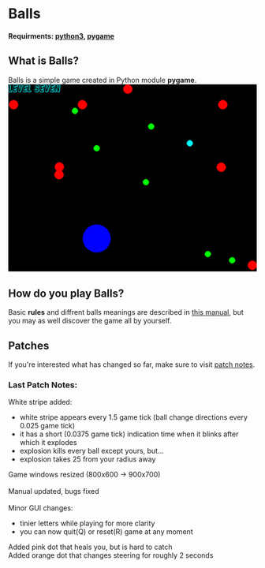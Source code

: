 # Balls
#### Requirments: [python3](https://www.python.org/downloads/), [pygame](https://www.pygame.org/wiki/GettingStarted)
## What is Balls?
Balls is a simple game created in Python module **pygame**. </br>
![In-game screen](https://github.com/SuperrMurlocc/Balls/blob/master/read/screen.png)
## How do you play Balls?
Basic **rules** and diffrent balls meanings are described in [this manual](https://github.com/SuperrMurlocc/Balls/blob/master/read/BallsManual.pdf), 
but you may as well discover the game all by yourself.
## Patches
If you're interested what has changed so far, make sure to visit [patch notes](https://github.com/SuperrMurlocc/Balls/blob/master/read/patch_notes.txt).
### Last Patch Notes:
White stripe added:
   - white stripe appears every 1.5 game tick (ball change directions every 0.025 game tick)
   - it has a short (0.0375 game tick) indication time when it blinks after which it explodes
   - explosion kills every ball except yours, but...
   - explosion takes 25 from your radius away

Game windows resized (800x600 -> 900x700)</br></br>
Manual updated, bugs fixed </br></br>
Minor GUI changes:
   - tinier letters while playing for more clarity
   - you can now quit(Q) or reset(R) game at any moment </br>

Added pink dot that heals you, but is hard to catch </br>
Added orange dot that changes steering for roughly 2 seconds </br>